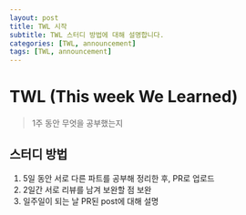```yaml
---
layout: post
title: TWL 시작
subtitle: TWL 스터디 방법에 대해 설명합니다.
categories: [TWL, announcement]
tags: [TWL, announcement]
---
```


# TWL (This week We Learned)
> 1주 동안 무엇을 공부했는지

## 스터디 방법

1. 5일 동안 서로 다른 파트를 공부해 정리한 후, PR로 업로드
2. 2일간 서로 리뷰를 남겨 보완할 점 보완
3. 일주일이 되는 날 PR된 post에 대해 설명
